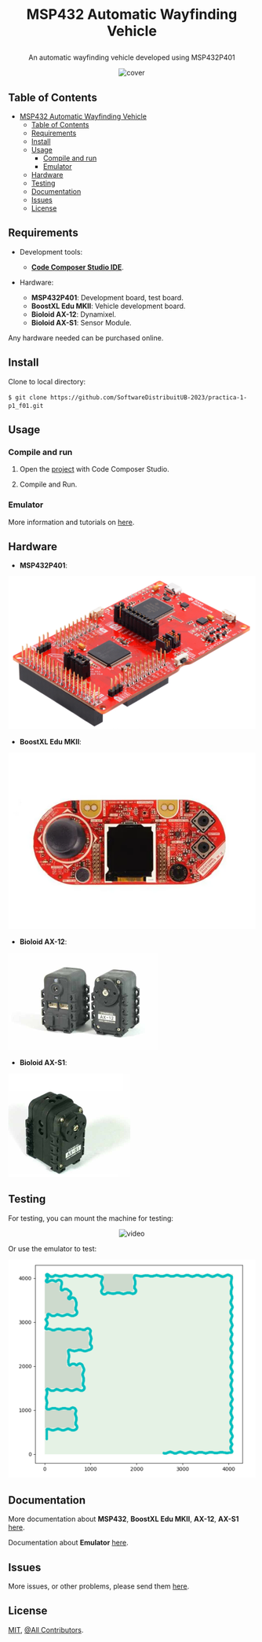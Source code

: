 # <p align="center"> MSP432 Automatic Wayfinding Vehicle

<div align="center">

An automatic wayfinding vehicle developed using MSP432P401

</div>

<div align="center">

![cover](./public/projectfinal_video.gif)

</div>


## Table of Contents

- [ MSP432 Automatic Wayfinding Vehicle](#-msp432-automatic-wayfinding-vehicle)
  - [Table of Contents](#table-of-contents)
  - [Requirements](#requirements)
  - [Install](#install)
  - [Usage](#usage)
    - [Compile and run](#compile-and-run)
    - [Emulator](#emulator)
  - [Hardware](#hardware)
  - [Testing](#testing)
  - [Documentation](#documentation)
  - [Issues](#issues)
  - [License](#license)

## Requirements

- Development tools:

  - [**Code Composer Studio IDE**](https://www.ti.com/tool/CCSTUDIO).

- Hardware:

  - **MSP432P401**: Development board, test board.
  - **BoostXL Edu MKII**: Vehicle development board.
  - **Bioloid AX-12**: Dynamixel.
  - **Bioloid AX-S1**: Sensor Module.

Any hardware needed can be purchased online.

## Install

Clone to local directory:

`$ git clone https://github.com/SoftwareDistribuitUB-2023/practica-1-p1_f01.git`

## Usage

### Compile and run

1. Open the [project](./ProjectCode/) with Code Composer Studio.

2. Compile and Run.

### Emulator

More information and tutorials on [here](./Emulator/README.md).

## Hardware

- **MSP432P401**:

![cover](./public/MSP432.jpg)

- **BoostXL Edu MKII**:

![cover](./public/boostxl-edumkii_SPL.webp)

- **Bioloid AX-12**:

![cover](./public/AX-12.png)

- **Bioloid AX-S1**:

![cover](./public/AX-S1.png)

## Testing

For testing, you can mount the machine for testing:

<div align="center">

![video](public/projectfinal_video.gif)

</div>

Or use the emulator to test:

<div align="center">

![emulator](Emulator/assets/plot.png)

</div>

## Documentation

More documentation about **MSP432**, **BoostXL Edu MKII**, **AX-12**, **AX-S1** [here](./doc/).

Documentation about **Emulator** [here](./Emulator/README.md).

## Issues

More issues, or other problems, please send them [here](https://github.com/junjielyu13/MSP432-Automatic-wayfinding-vehicle/issues).

## License

[MIT](https://github.com/junjielyu13/MSP432-Automatic-wayfinding-vehicle/blob/main/LICENSE), [@All Contributors](#contributing).
